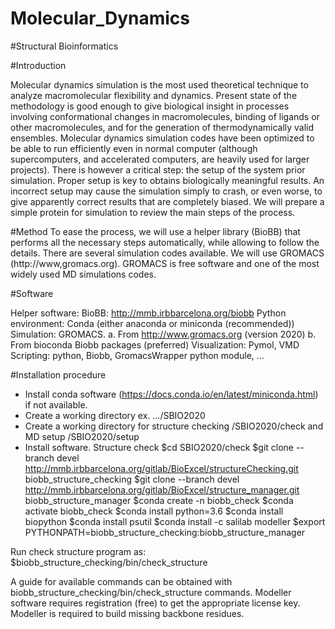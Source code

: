 # Molecular_Dynamics
#Structural Bioinformatics

#Introduction

Molecular dynamics simulation is the most used theoretical technique to analyze macromolecular flexibility and dynamics. Present state of the methodology is good enough to give biological insight in processes involving conformational changes in macromolecules, binding of ligands or other macromolecules, and for the generation of thermodynamically valid ensembles.
Molecular dynamics simulation codes have been optimized to be able to run efficiently even in normal computer (although supercomputers, and accelerated computers, are heavily used for larger projects). There is however a critical step: the setup of the system prior simulation. Proper setup is key to obtains biologically meaningful results. An incorrect setup may cause the simulation simply to crash, or even worse, to give apparently correct results that are completely biased.
We will prepare a simple protein for simulation to review the main steps of the process.

#Method
To ease the process, we will use a helper library (BioBB) that performs all the necessary steps automatically, while allowing to follow the details. 
There are several simulation codes available. We will use GROMACS
(http://www,gromacs.org). GROMACS is free software and one of the most widely used MD
simulations codes. 

#Software

Helper software: BioBB: http://mmb.irbbarcelona.org/biobb
Python environment: Conda (either anaconda or miniconda (recommended))
Simulation: GROMACS.
a. From http://www.gromacs.org (version 2020)
b. From bioconda Biobb packages (preferred)
Visualization: Pymol, VMD
Scripting: python, Biobb, GromacsWrapper python module, …

#Installation procedure

- Install conda software (https://docs.conda.io/en/latest/miniconda.html) if not available.
- Create a working directory ex. …/SBIO2020
- Create a working directory for structure checking /SBIO2020/check and MD setup /SBIO2020/setup
- Install software. Structure check
  $cd SBIO2020/check
  $git clone --branch devel http://mmb.irbbarcelona.org/gitlab/BioExcel/structureChecking.git biobb_structure_checking
  $git clone --branch devel http://mmb.irbbarcelona.org/gitlab/BioExcel/structure_manager.git biobb_structure_manager
  $conda create -n biobb_check
  $conda activate biobb_check
  $conda install python=3.6
  $conda install biopython
  $conda install psutil
  $conda install -c salilab modeller
  $export PYTHONPATH=biobb_structure_checking:biobb_structure_manager
  
Run check structure program as: 
  $biobb_structure_checking/bin/check_structure
 
A guide for available commands can be obtained with biobb_structure_checking/bin/check_structure commands.
Modeller software requires registration (free) to get the appropriate license key. Modeller is required to build missing backbone residues.


